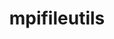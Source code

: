 ---
title: "mpifileutils"
layout: cache
categories: [package, v0.19]
meta: {"versions": ["0.11.1"], "compilers": ["gcc@=11.1.0", "oneapi@=2022.1.0"], "oss": ["ubuntu20.04"], "platforms": ["linux"], "targets": ["x86_64"], "stacks": ["e4s", "e4s-oneapi"], "num_specs": 2, "num_specs_by_stack": {"e4s": 1, "e4s-oneapi": 1}}
spec_details: [{"hash": "fpxcdkxf6cnobmxa7tthxmycx6n5wlwl", "compiler": "gcc@=11.1.0", "versions": ["0.11.1"], "os": "ubuntu20.04", "platform": "linux", "target": "x86_64", "variants": ["build_system=generic", "~experimental", "~gpfs", "~lustre", "~xattr"], "stacks": ["e4s"], "size": "-", "tarball": "https://binaries.spack.io/releases/v0.19/build_cache/linux-ubuntu20.04-x86_64/gcc-11.1.0/mpifileutils-0.11.1/linux-ubuntu20.04-x86_64-gcc-11.1.0-mpifileutils-0.11.1-fpxcdkxf6cnobmxa7tthxmycx6n5wlwl.spack"}, {"hash": "mlixi62bp54l6bpcojbyjeepaa2h6r2p", "compiler": "oneapi@=2022.1.0", "versions": ["0.11.1"], "os": "ubuntu20.04", "platform": "linux", "target": "x86_64", "variants": ["build_system=generic", "~experimental", "~gpfs", "~lustre", "~xattr"], "stacks": ["e4s-oneapi"], "size": "-", "tarball": "https://binaries.spack.io/releases/v0.19/build_cache/linux-ubuntu20.04-x86_64/oneapi-2022.1.0/mpifileutils-0.11.1/linux-ubuntu20.04-x86_64-oneapi-2022.1.0-mpifileutils-0.11.1-mlixi62bp54l6bpcojbyjeepaa2h6r2p.spack"}]
---